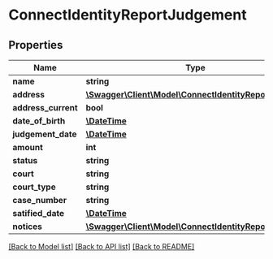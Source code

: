 # ConnectIdentityReportJudgement

## Properties
Name | Type | Description | Notes
------------ | ------------- | ------------- | -------------
**name** | **string** |  | [optional] 
**address** | [**\Swagger\Client\Model\ConnectIdentityReportAddress**](ConnectIdentityReportAddress.md) |  | [optional] 
**address_current** | **bool** |  | [optional] 
**date_of_birth** | [**\DateTime**](\DateTime.md) |  | [optional] 
**judgement_date** | [**\DateTime**](\DateTime.md) |  | [optional] 
**amount** | **int** |  | [optional] 
**status** | **string** |  | [optional] 
**court** | **string** |  | [optional] 
**court_type** | **string** |  | [optional] 
**case_number** | **string** |  | [optional] 
**satified_date** | [**\DateTime**](\DateTime.md) |  | [optional] 
**notices** | [**\Swagger\Client\Model\ConnectIdentityReportNotice[]**](ConnectIdentityReportNotice.md) |  | [optional] 

[[Back to Model list]](../../README.md#documentation-for-models) [[Back to API list]](../../README.md#documentation-for-api-endpoints) [[Back to README]](../../README.md)

